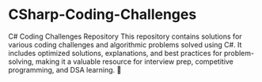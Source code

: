 # CSharp-Coding-Challenges
C# Coding Challenges Repository    This repository contains solutions for various coding challenges and algorithmic problems solved using C#. It includes optimized solutions, explanations, and best practices for problem-solving, making it a valuable resource for interview prep, competitive programming, and DSA learning. 🚀
